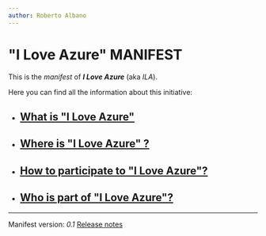 ```yaml
---
author: Roberto Albano
---
```

# "I Love Azure" MANIFEST

This is the *manifest* of ***I Love Azure*** (aka *ILA*).

Here you can find all the information about this initiative:

- ## [What is "I Love Azure"](main/whatis/whatis.html)

- ## [Where is "I Love Azure" ?](main/whereis/whereis.html)

- ## [How to participate to "I Love Azure"?](main/howtopart/howtopart.html)

- ## [Who is part of "I Love Azure"?](Main/WhoIsIn/WhoIsIn.html)

---
Manifest version: *0.1*
[Release notes](history.html)
